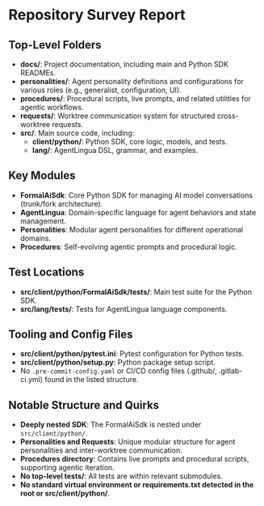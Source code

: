 # Repository Survey Report

## Top-Level Folders

- **docs/**: Project documentation, including main and Python SDK READMEs.
- **personalities/**: Agent personality definitions and configurations for various roles (e.g., generalist, configuration, UI).
- **procedures/**: Procedural scripts, live prompts, and related utilities for agentic workflows.
- **requests/**: Worktree communication system for structured cross-worktree requests.
- **src/**: Main source code, including:
  - **client/python/**: Python SDK, core logic, models, and tests.
  - **lang/**: AgentLingua DSL, grammar, and examples.

## Key Modules

- **FormalAiSdk**: Core Python SDK for managing AI model conversations (trunk/fork architecture).
- **AgentLingua**: Domain-specific language for agent behaviors and state management.
- **Personalities**: Modular agent personalities for different operational domains.
- **Procedures**: Self-evolving agentic prompts and procedural logic.

## Test Locations

- **src/client/python/FormalAiSdk/tests/**: Main test suite for the Python SDK.
- **src/lang/tests/**: Tests for AgentLingua language components.

## Tooling and Config Files

- **src/client/python/pytest.ini**: Pytest configuration for Python tests.
- **src/client/python/setup.py**: Python package setup script.
- No `.pre-commit-config.yaml` or CI/CD config files (.github/, .gitlab-ci.yml) found in the listed structure.

## Notable Structure and Quirks

- **Deeply nested SDK**: The FormalAiSdk is nested under `src/client/python/`.
- **Personalities and Requests**: Unique modular structure for agent personalities and inter-worktree communication.
- **Procedures directory**: Contains live prompts and procedural scripts, supporting agentic iteration.
- **No top-level tests/**: All tests are within relevant submodules.
- **No standard virtual environment or requirements.txt detected in the root or src/client/python/**.
